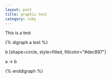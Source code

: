 ```yaml
---
layout: post
title: graphiz test
category: ruby
---
```



This is a test


{% digraph a test %}

b [shape=circle, style=filled, fillcolor="#dec897"]

a -> b

{% enddigraph %}
